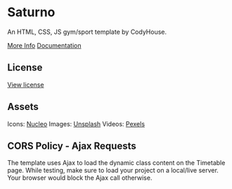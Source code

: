 # Saturno
An HTML, CSS, JS gym/sport template by CodyHouse.

[More Info](https://codyhouse.co/template/saturno)
[Documentation](https://codyhouse.co/ds/docs/templates)

## License
[View license](https://codyhouse.co/license#templates)

## Assets
Icons: [Nucleo](https://nucleoapp.com/)
Images: [Unsplash](https://unsplash.com/)
Videos: [Pexels](https://www.pexels.com/videos/)

## CORS Policy - Ajax Requests
The template uses Ajax to load the dynamic class content on the Timetable page. While testing, make sure to load your project on a local/live server. Your browser would block the Ajax call otherwise.